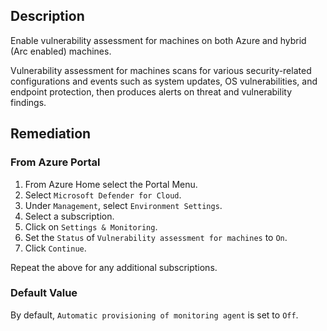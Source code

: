 ## Description

Enable vulnerability assessment for machines on both Azure and hybrid (Arc enabled) machines.

Vulnerability assessment for machines scans for various security-related configurations and events such as system updates, OS vulnerabilities, and endpoint protection, then produces alerts on threat and vulnerability findings.

## Remediation

### From Azure Portal

1. From Azure Home select the Portal Menu.
2. Select `Microsoft Defender for Cloud`.
3. Under `Management`, select `Environment Settings`.
4. Select a subscription.
5. Click on `Settings & Monitoring`.
6. Set the `Status` of `Vulnerability assessment for machines` to `On`.
7. Click `Continue`.

Repeat the above for any additional subscriptions.

### Default Value

By default, `Automatic provisioning of monitoring agent` is set to `Off`.
